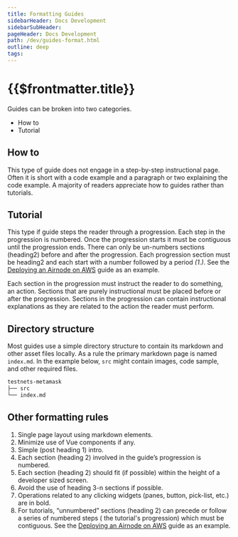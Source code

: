 ```yaml
---
title: Formatting Guides
sidebarHeader: Docs Development
sidebarSubHeader:
pageHeader: Docs Development
path: /dev/guides-format.html
outline: deep
tags:
---
```


<PageHeader/>

# {{$frontmatter.title}}

Guides can be broken into two categories.

- How to
- Tutorial

## How to

This type of guide does not engage in a step-by-step instructional page. Often
it is short with a code example and a paragraph or two explaining the code
example. A majority of readers appreciate how to guides rather than tutorials.

## Tutorial

This type if guide steps the reader through a progression. Each step in the
progression is numbered. Once the progression starts it must be contiguous until
the progression ends. There can only be un-numbers sections (heading2) before
and after the progression. Each progression section must be heading2 and each
start with a number followed by a period _(1.)_. See the
[Deploying an Airnode on AWS](/guides/airnode/deploy-airnode/deploy-aws/) guide
as an example.

Each section in the progression must instruct the reader to do something, an
action. Sections that are purely instructional must be placed before or after
the progression. Sections in the progression can contain instructional
explanations as they are related to the action the reader must perform.

## Directory structure

Most guides use a simple directory structure to contain its markdown and other
asset files locally. As a rule the primary markdown page is named `index.md`. In
the example below, `src` might contain images, code sample, and other required
files.

```sh
testnets-metamask
├── src
└── index.md
```

## Other formatting rules

1. Single page layout using markdown elements.
1. Minimize use of Vue components if any.
1. Simple (post heading 1) intro.
1. Each section (heading 2) involved in the guide’s progression is numbered.
1. Each section (heading 2) should fit (if possible) within the height of a
   developer sized screen.
1. Avoid the use of heading 3-n sections if possible.
1. Operations related to any clicking widgets (panes, button, pick-list, etc.)
   are in bold.
1. For tutorials, “unnumbered” sections (heading 2) can precede or follow a
   series of numbered steps ( the tutorial's progression) which must be
   contiguous. See the
   [Deploying an Airnode on AWS](/guides/airnode/deploy-airnode/deploy-aws/)
   guide as an example.
